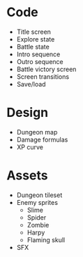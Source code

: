 # Code
- Title screen
- Explore state
- Battle state
- Intro sequence
- Outro sequence
- Battle victory screen
- Screen transitions
- Save/load

# Design
- Dungeon map
- Damage formulas
- XP curve

# Assets
- Dungeon tileset
- Enemy sprites
    - Slime
    - Spider
    - Zombie
    - Harpy
    - Flaming skull
- SFX

